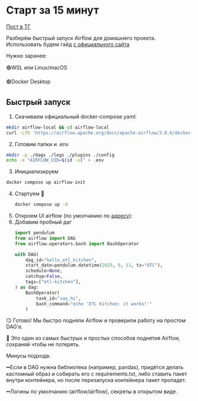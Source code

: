 # Старт за 15 минут
[Пост в ТГ ](https://t.me/etl_kitchen/53)


Разберём быстрый запуск Airflow для домашнего проекта. Использовать будем гайд [с официального сайта](https://airflow.apache.org/docs/apache-airflow/stable/howto/docker-compose/index.html)

Нужно заранее:

🟢WSL или Linux/macOS

🟢Docker Desktop
## Быстрый запуск 

1. Скачиваем официальный docker-compose.yaml:
```sh 
mkdir airflow-local && cd airflow-local
curl -LfO 'https://airflow.apache.org/docs/apache-airflow/3.0.6/docker-compose.yaml'
```
2. Готовим папки и .env 
```sh
mkdir -p ./dags ./logs ./plugins ./config
echo -e "AIRFLOW_UID=$(id -u)" > .env
```
3.  Инициализируем 
```sh
docker compose up airflow-init
```
4. Стартуем 🚀
    ```sh
    docker compose up -d
    ```
5. Откроем UI airflow (по умолчанию по [адресу](http://localhost:8080)):  
6. Добавим пробный даг 
    ``` python
    import pendulum
    from airflow import DAG
    from airflow.operators.bash import BashOperator

    with DAG(
        dag_id="hello_etl_kitchen",
        start_date=pendulum.datetime(2025, 9, 11, tz="UTC"),
        schedule=None,              
        catchup=False,
        tags=["etl-kitchen"],
    ) as dag:
        BashOperator(
            task_id="say_hi",
            bash_command="echo 'ETL Kitchen: it works!'"
        )
     ```

😏 Готово! Мы быстро подняли Airflow и проверили работу на простом DAG’е.

💾 Это один из самых быстрых и простых способов поднятия Airflow, сохраняй чтобы не потерять. 

Минусы подхода:

➖Если в DAG нужна библиотека (например, pandas), придётся делать кастомный образ и собирать его с requirements.txt, либо ставить пакет внутри контейнера, но после перезапуска контейнера пакет пропадет. 

➖Логины по умолчанию (airflow/airflow), секреты в открытом виде. 
